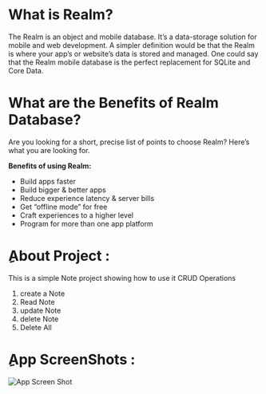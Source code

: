 # What is Realm?
The Realm is an object and mobile database. It’s a data-storage solution for mobile and web development. A simpler definition would be that the Realm is where your app’s or website’s data is stored and managed. One could say that the Realm mobile database is the perfect replacement for SQLite and Core Data.

# What are the Benefits of Realm Database?
Are you looking for a short, precise list of points to choose Realm? Here’s what you are looking for.

**Benefits of using Realm:**

-   Build apps faster
-   Build bigger & better apps
-   Reduce experience latency & server bills
-   Get “offline mode” for free
-   Craft experiences to a higher level
-   Program for more than one app platform

# ِAbout Project :

This is a simple Note project showing how to use it CRUD Operations 

 1. create a Note
 2. Read Note
 3. update Note
 4. delete Note
 5. Delete All
 
 
# ِApp ScreenShots :

![App Screen Shot](https://user-images.githubusercontent.com/50085672/204832173-160013b9-e06a-444e-be76-ddaf17eca5cb.png)

